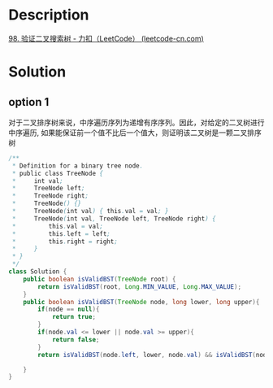 # Description

[98. 验证二叉搜索树 - 力扣（LeetCode） (leetcode-cn.com)](https://leetcode-cn.com/problems/validate-binary-search-tree/)

# Solution

## option 1

对于二叉排序树来说，中序遍历序列为递增有序序列。因此，对给定的二叉树进行中序遍历, 如果能保证前一个值不比后一个值大，则证明该二叉树是一颗二叉排序树

```java
/**
 * Definition for a binary tree node.
 * public class TreeNode {
 *     int val;
 *     TreeNode left;
 *     TreeNode right;
 *     TreeNode() {}
 *     TreeNode(int val) { this.val = val; }
 *     TreeNode(int val, TreeNode left, TreeNode right) {
 *         this.val = val;
 *         this.left = left;
 *         this.right = right;
 *     }
 * }
 */
class Solution {
    public boolean isValidBST(TreeNode root) {
        return isValidBST(root, Long.MIN_VALUE, Long.MAX_VALUE);
    }
    public boolean isValidBST(TreeNode node, long lower, long upper){
        if(node == null){
            return true;
        }
        if(node.val <= lower || node.val >= upper){
            return false;
        }
        return isValidBST(node.left, lower, node.val) && isValidBST(node.right, node.val, upper);

    }
}
```

